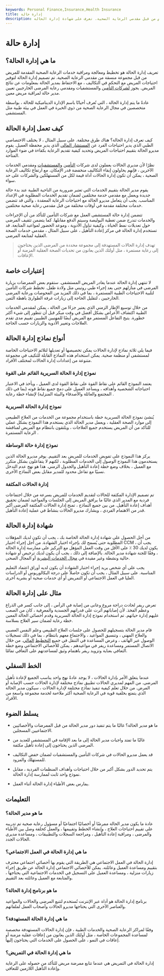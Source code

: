 ```yaml
---
keywords: Personal Finance,Insurance,Health Insurance
title: إدارة حالة
description: إدارة الحالة هي تخطيط خدمات الرعاية الصحية المقدمة للمريض من قبل مقدمي الرعاية الصحية. تعرف على شهادة إدارة الحالة.
---
```


# إدارة حالة
## ما هي إدارة الحالة؟

تعريف إدارة الحالة هو تخطيط ومعالجة ومراقبة خدمات الرعاية الصحية المقدمة للمريض من قبل مجموعة منسقة من مقدمي الرعاية الصحية. تم تصميم إدارة الحالة لتوفير احتياجات المريض مع التحكم في التكاليف ، مع الاحتفاظ بمدير الحالة بمعلومات عن نتائج المريض. يجوز [لشركات التأمين](/insurance) والمستشفيات ومقدمي رعاية المرضى الخارجيين تعيين مدير حالة لمراقبة مريض معين.

عادةً ما يتم إدارة الحالة ، التي تُعرف أحيانًا باسم الإدارة الديناميكية للحالة ، بواسطة متخصصين في مجال الرعاية الصحية من ذوي الخبرة في العمل في بيئة طبية مثل المستشفى.

## كيف تعمل إدارة الحالة

كيف تعرف إدارة الحالة؟ هناك طرق مختلفة. على سبيل المثال ، لا يختلف الاختصاصي الطبي الذي يدير احتياجات الفرد عن [المستشار المالي](/financial-advisor) الذي يدير محفظة العميل. يقوم مديرو الحالة بتقييم احتياجات المريض وتحديد كيفية تقديم الرعاية بكفاءة في ضوء الموارد المتاحة.

نظرًا لأن مديري الحالات يعملون لدى شركات [التأمين](/healthinsurance) [والمستشفيات](/healthinsurance) ومقدمي الخدمات الآخرين ، فإنهم يحاولون إبقاء التكاليف منخفضة قدر الإمكان. مع ارتفاع تكاليف الرعاية الصحية ، يمكن أن تكون إدارة الحالات أداة قيمة لكل من المستهلكين والشركات على حد سواء.

يقوم مدير الحالة بتقييم الخدمات التي تعتبر ضرورية من الناحية الطبية عند بدء حالة جديدة ويعمل مع مقدمي خدمة مختلفين لضمان تقديم الخدمات المطلوبة في الإعداد المناسب. يجب أن يتعامل مديرو الحالة مع احتياجات الرعاية المعقدة ، والتي قد تتضمن خدمات مختلفة مقدمة في أوقات مختلفة من قبل مقدمي رعاية صحية مختلفين.

تتضمن إدارة حالة المستشفى العمل مع شركات التأمين للتأكد من أن الإجراءات والخدمات تندرج ضمن تغطية البوليصة وسيتم الدفع مقابلها. كما يتضمن تثقيف المرضى حول تعديلات نمط الحياة ، وكيفية تناول الأدوية ، وموعد الحضور لمواعيد المتابعة. قد تستخدم إدارة الحالة في مركز إعادة التأهيل ، على سبيل المثال ، مقدمي خدمات الصحة العقلية لمتابعة المرضى.

> تهدف إدارة الحالات المستهدفة إلى مجموعة محددة من المرضى الذين يحتاجون إلى رعاية مستمرة ، مثل أولئك الذين يعانون من تحديات الصحة العقلية المزمنة أو الإعاقات.

>

## إعتبارات خاصة

لا تنتهي إدارة الحالة عندما يغادر المريض المستشفى. ستقوم بعض الممرضات بزيارة المرضى في منازلهم حتى بعد إجراء طبي روتيني مثل ولادة طفل. تخطط شركات التأمين لتلبية الاحتياجات الطبية المستمرة ، بما في ذلك المزيد من الفحوصات ورعاية المرضى الخارجيين ، لتقليل الحاجة إلى زيارات غرفة الطوارئ باهظة الثمن.

من خلال توسيع الإطار الزمني الذي يعتبر جزءًا من الحالة ، يمكن لمقدمي الخدمات الطبية اكتشاف الأعراض بشكل أفضل في وقت مبكر قبل أن تتطور إلى شيء أكثر خطورة. يتيح التفاعل المستمر مع المريض أيضًا للمهنيين الطبيين تقييم مدى تقدم العلاجات وتغيير الأدوية والزيارات حسب الحاجة.

## أنواع نماذج إدارة الحالة

فيما يلي ثلاثة نماذج لإدارة الحالات يمكن تخصيصها أو تعديلها لتلائم الاحتياجات الخاصة لمستشفى أو منظمة صحية. يمكن استخدام هذه النماذج القابلة للتكيف في مجموعة متنوعة من إعدادات إدارة الحالات لمختلف الأفراد.

### نموذج إدارة الحالة السريرية القائم على القوة

يعتمد النموذج القائم على نقاط القوة على نقاط القوة لدى العميل ، ويأخذ في الاعتبار احتياجاته الشخصية وأهدافه ، ويساعد العميل على دمج جميع نقاط قوته (بما في ذلك المجتمع والعائلة والأصدقاء والبيئة المنزلية) لإنشاء خطة رعاية .

### نموذج إدارة الحالة السريرية

يُنشئ نموذج الحالة السريرية خطة باستخدام مجموعة من الخدمات من العلاج الطبيعي إلى موارد الصحة العقلية ، ويعمل مدير الحالة الذي يستخدم هذا النموذج بشكل عملي للتأكد من أن المريض يستخدم جميع العلاجات ، ويلتقون بانتظام مع المريض لمناقشة الرعاية المستمرة .

### نموذج إدارة حالة الوساطة

يركز هذا النموذج على تفويض الخدمات للمريض بعد التقييم. يوفر مديرو الحالة الذين يستخدمون هذا النموذج الوصول إلى الخدمات المطلوبة ، لكنهم لا يتفاعلون بشكل متكرر مع العميل ، بخلاف وضع خطة إعادة التأهيل والجدول الزمني. هذا هو نهج عدم التدخل نسبيًا مع تفاعل محدود للمدير مقابل بعض النماذج الأخرى.

### إدارة الحالات المكثفة

تم تصميم الإدارة المكثفة للحالات لتقديم الخدمات للمريض بسرعة من خلال اجتماعات فردية مع المدير الذي غالبًا ما يرافق المريض إلى الجلسات والمواعيد لضمان تحقيق أهداف إعادة التأهيل. من بين جميع النماذج ، تمنح إدارة الحالات المكثفة المرضى أكبر قدر من الاهتمام الفردي ، ويشارك مديرو الحالات بنشاط في عملية إعادة التأهيل.

## شهادة إدارة الحالة

من أجل الحصول على شهادة إدارة الحالة الخاصة بك ، يجب أن تكون لديك المؤهلات المطلوبة حتى يُسمح لك بإجراء اختبار الشهادة. من أجل إجراء اختبار CCM ، يجب أن يكون لديك 30 ٪ على الأقل من وقت العمل المؤهل مع التركيز على ممارسة إدارة الحالة ، وفقًا للجنة شهادة مدير الحالة. بالإضافة إلى ذلك ، يجب أن يكون لديك ترخيص أو شهادة حالية ونشطة وغير مقيدة في [مجال الخدمات البشرية](/us-department-health-and-human-services-hhs) أو المجال الصحي.

يجب على أي شخص يريد إجراء اختبار الشهادة أن يكون لديه أوراق اعتماد التعليم المناسبة. على سبيل المثال ، يجب أن تكون حاصلاً على درجة البكالوريوس أو الدراسات العليا في العمل الاجتماعي أو التمريض أو أي خدمات صحية أو بشرية أخرى.

## مثال على إدارة الحالة

تعرض ريفر لحادث دراجة مروع وعانى من إصابة في الرأس ، إلى جانب كسر في الذراع وعظم الفخذ. لأن إصاباتهم أثرت على قدراتهم الجسدية والمعرفية ، كان من الصعب عليهم إدارة حياتهم. تم استخدام نموذج إدارة الحالة السريرية وقدم أخصائي الحالة المعين خطة رعاية لضمان سير العلاج بسلاسة.

قام مدير الحالة بتسجيلهم للحصول على جلسات العلاج الطبيعي وعلم النفس العصبي والعلاج المهني ، وتنسيق المواعيد ، والاجتماع معهم بانتظام ، بما في ذلك تسجيلات الوصول عبر الهاتف ، وعرض المساعدة في التنقل في جميع [التخطيط](/financial_plan) [المالي](/financial_plan). من خلال الاتصال المستمر ومساعدة ريفر في مواعيدهم ، يمكن للأخصائي الاجتماعي وضع خطة التعافي بعناية وتزويد ريفر باهتمام وثيق لمساعدتهم على التعافي تمامًا.

## الخط السفلي

عندما يتعلق الأمر بإدارة الحالات ، لا يوجد عادةً نهج واحد يناسب الجميع لإعادة تأهيل المرضى. من المهم لمديري الحالات تطبيق نماذج مختلفة لإدارة الحالات حسب الإصابة أو المرض. من خلال تعلم كيفية تنفيذ نماذج مختلفة لإدارة الحالات ، سيكون مدير الحالة الذي يتمتع بخلفية قوية في الرعاية الصحية أكثر ملاءمة لخدمة مجموعة واسعة من الأفراد.

## يسلط الضوء

- ما هو مدير الحالة؟ غالبًا ما يتم تنفيذ دور مدير الحالة من قبل الممرضات والأخصائيين الاجتماعيين المسجلين.

- غالبًا ما تمتد واجبات مدير الحالة إلى ما بعد الإقامة في المستشفى للعديد من المرضى الذين يحتاجون إلى إعادة تأهيل مكثفة.

- قد يعمل مديرو الحالات في شركات التأمين والمستشفيات لضمان خفض التكاليف للمستهلك والمزود.

- يتم تحديد الدور بشكل أكبر من خلال احتياجات وأهداف المنظمات الفردية ، مقابل نموذج واحد ثابت لممارسة إدارة الحالة.

- يمارس بعض الأطباء إدارة الحالة أثناء العمل.

## التعليمات

### ما هو مدير الحالة؟

عادة ما يكون مدير الحالة ممرضًا أو أخصائيًا اجتماعيًا أو مسؤول رعاية صحية تم تدريبه على تقييم احتياجات العلاج ، وإنشاء الخطط وتقييمها ، والعمل كحلقة وصل بين الأطباء والمرضى ، ومراقبة إعادة التأهيل ، ومراجعة السجلات والتطبيقات ، ومساعدة مديري الحالات الجدد.

### ما هي إدارة الحالة في العمل الاجتماعي؟

إدارة الحالة في العمل الاجتماعي هي الطريقة التي يقوم بها أخصائي اجتماعي محترف بتقييم ومساعدة العميل وعائلته. يمكن للأخصائي الاجتماعي إدارة الحالة عن طريق إجراء زيارات منزلية ، ومساعدة العميل على التسجيل في الخدمات الاجتماعية التي يحتاجها ، والمتابعة مع العميل وعائلته بعد التقييم.

### ما هو برنامج إدارة الحالة؟

برنامج إدارة الحالة هو أداة عبر الإنترنت تُستخدم لتتبع المرضى والحالات والمواعيد والعناصر الأخرى التي يحتاجها مديرو الحالات وأصحاب العمل لملفاتهم.

### ما هي إدارة الحالة المستهدفة؟

وفقًا لمراكز الرعاية الصحية والخدمات الطبية ، فإن إدارة الحالات المستهدفة مخصصة لمساعدة المجموعات الخاصة ، مثل أولئك الذين يعانون من إعاقات عقلية مزمنة أو إعاقات في النمو ، على الحصول على الخدمات التي يحتاجون إليها.

### ما هي إدارة الحالة في التمريض؟

إدارة الحالة في التمريض هي عندما تتابع ممرضة مريض للتأكد من حصوله على الرعاية وإعادة التأهيل اللازمين للتعافي.

